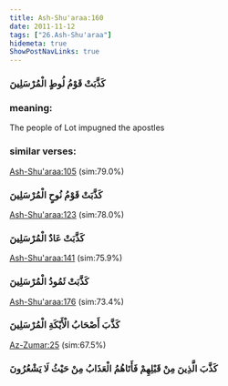 ```yaml
---
title: Ash-Shu'araa:160
date: 2011-11-12
tags: ["26.Ash-Shu'araa"]
hidemeta: true 
ShowPostNavLinks: true 
---
```

### كَذَّبَتْ قَوْمُ لُوطٍ الْمُرْسَلِينَ
### meaning: 
The people of Lot impugned the apostles
### similar verses: 

[Ash-Shu'araa:105](/26/105) (sim:79.0%)

### كَذَّبَتْ قَوْمُ نُوحٍ الْمُرْسَلِينَ

[Ash-Shu'araa:123](/26/123) (sim:78.0%)

### كَذَّبَتْ عَادٌ الْمُرْسَلِينَ

[Ash-Shu'araa:141](/26/141) (sim:75.9%)

### كَذَّبَتْ ثَمُودُ الْمُرْسَلِينَ

[Ash-Shu'araa:176](/26/176) (sim:73.4%)

### كَذَّبَ أَصْحَابُ الْأَيْكَةِ الْمُرْسَلِينَ

[Az-Zumar:25](/39/25) (sim:67.5%)

### كَذَّبَ الَّذِينَ مِنْ قَبْلِهِمْ فَأَتَاهُمُ الْعَذَابُ مِنْ حَيْثُ لَا يَشْعُرُونَ

